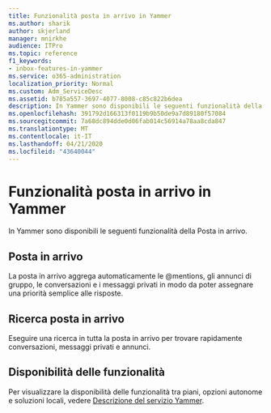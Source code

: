 ```yaml
---
title: Funzionalità posta in arrivo in Yammer
ms.author: sharik
author: skjerland
manager: mnirkhe
audience: ITPro
ms.topic: reference
f1_keywords:
- inbox-features-in-yammer
ms.service: o365-administration
localization_priority: Normal
ms.custom: Adm_ServiceDesc
ms.assetid: b785a557-3697-4077-8008-c85c822b6dea
description: In Yammer sono disponibili le seguenti funzionalità della Posta in arrivo.
ms.openlocfilehash: 391792d166313f0119b9b50de9a7d89180f57084
ms.sourcegitcommit: 7a68dc894dde0d06fab014c56914a78aa8cda847
ms.translationtype: MT
ms.contentlocale: it-IT
ms.lasthandoff: 04/21/2020
ms.locfileid: "43640044"
---
```

# <a name="inbox-features-in-yammer"></a>Funzionalità posta in arrivo in Yammer

In Yammer sono disponibili le seguenti funzionalità della Posta in arrivo.
  
## <a name="inbox"></a>Posta in arrivo

La posta in arrivo aggrega automaticamente le @mentions, gli annunci di gruppo, le conversazioni e i messaggi privati in modo da poter assegnare una priorità semplice alle risposte.
  
## <a name="inbox-search"></a>Ricerca posta in arrivo

Eseguire una ricerca in tutta la posta in arrivo per trovare rapidamente conversazioni, messaggi privati e annunci.
  
## <a name="feature-availability"></a>Disponibilità delle funzionalità

Per visualizzare la disponibilità delle funzionalità tra piani, opzioni autonome e soluzioni locali, vedere [Descrizione del servizio Yammer](yammer-service-description.md).
  

